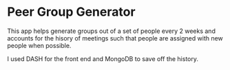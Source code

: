 # Peer Group Generator

This app helps generate groups out of a set of people every 2 weeks and accounts for the hisory of meetings such that people are assigned with new people when possible.

I used DASH for the front end and MongoDB to save off the history.